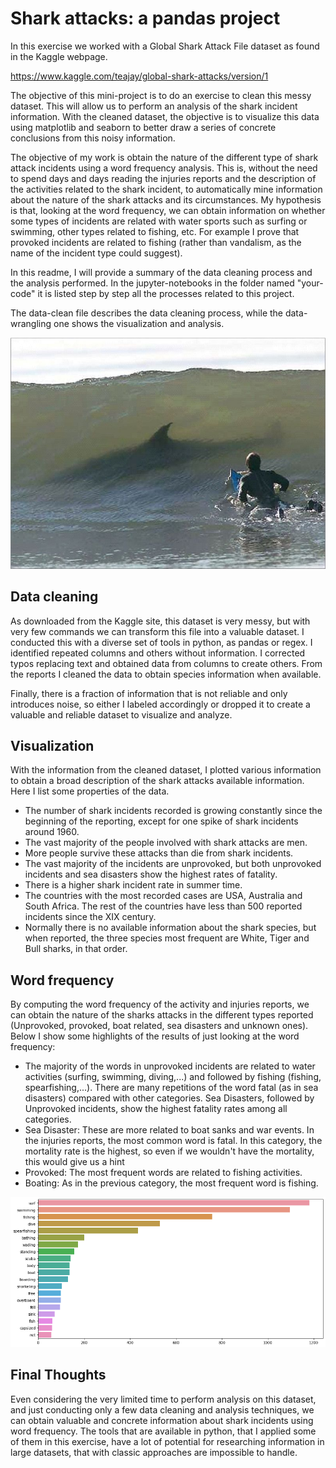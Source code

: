 # Shark attacks: a pandas project

In this exercise we worked with a Global Shark Attack File dataset as found in the Kaggle webpage.

https://www.kaggle.com/teajay/global-shark-attacks/version/1

The objective of this mini-project is to do an exercise to clean this messy dataset. This will allow us to perform an analysis of the shark incident information. With the cleaned dataset, the objective is to visualize this data using matplotlib and seaborn to better draw a series of concrete conclusions from this noisy information.

The objective of my work is obtain the nature of the different type of shark attack incidents using a word frequency analysis. This is, without the need to spend days and days reading the injuries reports and the description of the activities related to the shark incident, to automatically mine information about the nature of the shark attacks and its circumstances. My hypothesis is that, looking at the word frequency, we can obtain information on whether some types of incidents are related with water sports such as surfing or swimming, other types related to fishing, etc. For example I prove that provoked incidents are related to fishing (rather than vandalism, as the name of the incident type could suggest).

In this readme, I will provide a summary of the data cleaning process and the analysis performed. In the jupyter-notebooks in the folder named "your-code" it is listed step by step all the processes related to this project.

The data-clean file describes the data cleaning process, while the data-wrangling one shows the visualization and analysis.

![Shark attack](images/shark.jpg)


## Data cleaning

As downloaded from the Kaggle site, this dataset is very messy, but with very few commands we can transform this file into a valuable dataset. I conducted this with a diverse set of tools in python, as pandas or regex. I identified repeated columns and others without information. I corrected typos replacing text and obtained data from columns to create others. From the reports I cleaned the data to obtain species information when available.

Finally, there is a fraction of information that is not reliable and only introduces noise, so either I labeled accordingly or dropped it to create a valuable and reliable dataset to visualize and analyze.



## Visualization

With the information from the cleaned dataset, I plotted various information to obtain a broad description of the shark attacks available information. Here I list some properties of the data.

- The number of shark incidents recorded is growing constantly since the beginning of the reporting, except for one spike of shark incidents around 1960.
- The vast majority of the people involved with shark attacks are men.
- More people survive these attacks than die from shark incidents.
- The vast majority of the incidents are unprovoked, but both unprovoked incidents and sea disasters show the highest rates of fatality.
- There is a higher shark incident rate in summer time.
- The countries with the most recorded cases are USA, Australia and South Africa. The rest of the countries have less than 500 reported incidents since the XIX century.
- Normally there is no available information about the shark species, but when reported, the three species most frequent are White, Tiger and Bull sharks, in that order.



## Word frequency

By computing the word frequency of the activity and injuries reports, we can obtain the nature of the sharks attacks in the different types reported (Unprovoked, provoked, boat related, sea disasters and unknown ones). Below I show some highlights of the results of just looking at the word frequency:

- The majority of the words in unprovoked incidents are related to water activities (surfing, swimming, diving,...) and followed by fishing (fishing, spearfishing,...). There are many repetitions of the word fatal (as in sea disasters) compared with other categories. Sea Disasters, followed by Unprovoked incidents, show the highest fatality rates among all categories.
- Sea Disaster: These are more related to boat sanks and war events. In the injuries reports, the most common word is fatal. In this category, the mortality rate is the highest, so even if we wouldn't have the mortality, this would give us a hint
- Provoked: The most frequent words are related to fishing activities.
- Boating: As in the previous category, the most frequent word is fishing.

![Word frequency](images/wf.png)


## Final Thoughts

Even considering the very limited time to perform analysis on this dataset, and just conducting only a few data cleaning and analysis techniques, we can obtain valuable and concrete information about shark incidents using word frequency. The tools that are available in python, that I applied some of them in this exercise, have a lot of potential for researching information in large datasets, that with classic approaches are impossible to handle.


